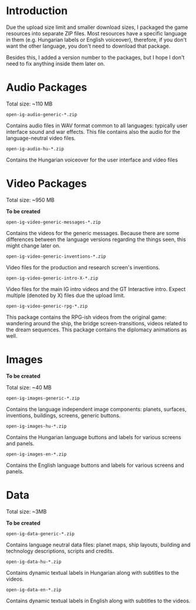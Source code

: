 # Introduction #

Due the upload size limit and smaller download sizes, I packaged the game resources into separate ZIP files. Most resources have a specific language in them (e.g. Hungarian labels or English voiceover), therefore, if you don't want the other language, you don't need to download that package.

Besides this, I added a version number to the packages, but I hope I don't need to fix anything inside them later on.

# Audio Packages #

Total size: ~110 MB

`open-ig-audio-generic-*.zip`

Contains audio files in WAV format common to all languages: typically user interface sound and war effects. This file contains also the audio for the language-neutral video files.

`open-ig-audio-hu-*.zip`

Contains the Hungarian voiceover for the user interface and video files

# Video Packages #

Total size: ~950 MB

**To be created**

`open-ig-video-generic-messages-*.zip`

Contains the videos for the generic messages. Because there are some differences between the language versions regarding the things seen, this might change later on.

`open-ig-video-generic-inventions-*.zip`

Video files for the production and research screen's inventions.

`open-ig-video-generic-intro-X-*.zip`

Video files for the main IG intro videos and the GT Interactive intro. Expect multiple (denoted by X) files due the upload limit.

`open-ig-video-generic-rpg-*.zip`

This package contains the RPG-ish videos from the original game: wandering around the ship, the bridge screen-transitions, videos related to the dream sequences. This package contains the diplomacy animations as well.

# Images #

**To be created**

Total size: ~40 MB

`open-ig-images-generic-*.zip`

Contains the language independent image components: planets, surfaces, inventions, buildings, screens, generic buttons.

`open-ig-images-hu-*.zip`

Contains the Hungarian language buttons and labels for various screens and panels.

`open-ig-images-en-*.zip`

Contains the English language buttons and labels for various screens and panels.

# Data #

Total size: ~3MB

**To be created**

`open-ig-data-generic-*.zip`

Contains language neutral data files: planet maps, ship layouts, building and technology descriptions, scripts and credits.

`open-ig-data-hu-*.zip`

Contains dynamic textual labels in Hungarian along with subtitles to the videos.

`open-ig-data-en-*.zip`

Contains dynamic textual labels in English along with subtitles to the videos.